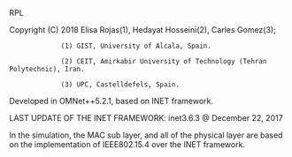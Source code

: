 RPL

Copyright (C) 2018 Elisa Rojas(1), Hedayat Hosseini(2), Carles Gomez(3);

                 (1) GIST, University of Alcala, Spain.
                 
                 (2) CEIT, Amirkabir University of Technology (Tehran Polytechnic), Iran.
                 
                 (3) UPC, Castelldefels, Spain.

Developed in OMNet++5.2.1, based on INET framework.

LAST UPDATE OF THE INET FRAMEWORK: inet3.6.3 @ December 22, 2017

In the simulation, the MAC sub layer, and all of the physical layer are based on the implementation of IEEE802.15.4 over the INET framework.

